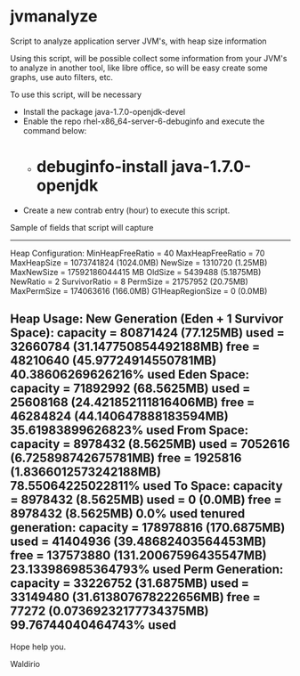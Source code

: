 # jvmanalyze
Script to analyze application server JVM's, with heap size information

Using this script, will be possible collect some information from your JVM's to analyze in another tool, like libre office, so will be easy create some graphs, use auto filters, etc.

To use this script, will be necessary

- Install the package java-1.7.0-openjdk-devel
- Enable the repo rhel-x86_64-server-6-debuginfo and execute the command below: 
  * # debuginfo-install java-1.7.0-openjdk
- Create a new contrab entry (hour) to execute this script.

Sample of fields that script will capture

----
Heap Configuration:
   MinHeapFreeRatio = 40
   MaxHeapFreeRatio = 70
   MaxHeapSize      = 1073741824 (1024.0MB)
   NewSize          = 1310720 (1.25MB)
   MaxNewSize       = 17592186044415 MB
   OldSize          = 5439488 (5.1875MB)
   NewRatio         = 2
   SurvivorRatio    = 8
   PermSize         = 21757952 (20.75MB)
   MaxPermSize      = 174063616 (166.0MB)
   G1HeapRegionSize = 0 (0.0MB)

Heap Usage:
New Generation (Eden + 1 Survivor Space):
   capacity = 80871424 (77.125MB)
   used     = 32660784 (31.147750854492188MB)
   free     = 48210640 (45.97724914550781MB)
   40.38606269626216% used
Eden Space:
   capacity = 71892992 (68.5625MB)
   used     = 25608168 (24.421852111816406MB)
   free     = 46284824 (44.140647888183594MB)
   35.61983899626823% used
From Space:
   capacity = 8978432 (8.5625MB)
   used     = 7052616 (6.725898742675781MB)
   free     = 1925816 (1.8366012573242188MB)
   78.55064225022811% used
To Space:
   capacity = 8978432 (8.5625MB)
   used     = 0 (0.0MB)
   free     = 8978432 (8.5625MB)
   0.0% used
tenured generation:
   capacity = 178978816 (170.6875MB)
   used     = 41404936 (39.48682403564453MB)
   free     = 137573880 (131.20067596435547MB)
   23.133986985364793% used
Perm Generation:
   capacity = 33226752 (31.6875MB)
   used     = 33149480 (31.613807678222656MB)
   free     = 77272 (0.07369232177734375MB)
   99.76744040464743% used
----

Hope help you.

Waldirio
